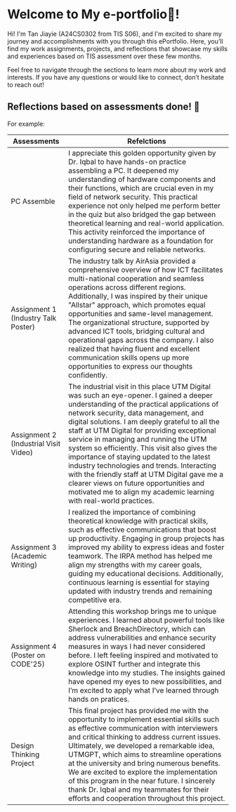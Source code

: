 # Welcome to My e-portfolio🤩!

Hi! I'm Tan Jiayie (A24CS0302 from TIS S06), and I'm excited to share my journey and accomplishments with you through this ePortfolio. Here, you’ll find my work assignments, projects, and reflections that showcase my skills and experiences based on TIS assessment over these few months. 

Feel free to navigate through the sections to learn more about my work and interests. If you have any questions or would like to connect, don’t hesitate to reach out!

## Reflections based on assessments done! 🥳

For example:

|      Assessments          |                                 Refelctions                                                           |        
|---------------------------|-------------------------------------------------------------------------------------------------------|
|PC Assemble               |I appreciate this golden opportunity given by Dr. Iqbal to have hands-on practice assembling a PC. It deepened my understanding of hardware components and their functions, which are crucial even in my field of network security. This practical experience not only helped me perform better in the quiz but also bridged the gap between theoretical learning and real-world application. This activity reinforced the importance of understanding hardware as a foundation for configuring secure and reliable networks. |
|Assignment 1 (Industry Talk Poster)             |The industry talk by AirAsia provided a comprehensive overview of how ICT facilitates multi-national cooperation and seamless operations across different regions. Additionally, I was inspired by their unique "Allstar" approach, which promotes equal opportunities and same-level management. The organizational structure, supported by advanced ICT tools, bridging cultural and operational gaps across the company. I also realized that having fluent and excellent communication skills opens up more opportunities to express our thoughts confidently. |
|Assignment 2 (Industrial Visit Video)               |The industrial visit in this place UTM Digital was such an eye-opener. I gained a deeper understanding of the practical applications of network security, data management, and digital solutions. I am deeply grateful to all the staff at UTM Digital for providing exceptional service in managing and running the UTM system so efficiently. This visit also gives the importance of staying updated to the latest industry technologies and trends. Interacting with the friendly staff at UTM Digital gave me a clearer views on future opportunities and motivated me to align my academic learning with real-world practices.|
|Assignment 3 (Academic Writing)             |I realized the importance of combining theoretical knowledge with practical skills, such as effective communications that boost up productivity. Engaging in group projects has improved my ability to express ideas and foster teamwork. The IRPA method has helped me align my strengths with my career goals, guiding my educational decisions. Additionally, continuous learning is essential for staying updated with industry trends and remaining competitive era.|
|Assignment 4 (Poster on CODE'25)             |Attending this workshop brings me to unique experiences. I learned about powerful tools like Sherlock and BreachDirectory, which can address vulnerabilities and enhance security measures in ways I had never considered before. I left feeling inspired and motivated to explore OSINT further and integrate this knowledge into my studies. The insights gained have opened my eyes to new possibilities, and I’m excited to apply what I’ve learned through hands on pratices.|
|Design Thinking Project            |This final project has provided me with the opportunity to implement essential skills such as effective communication with interviewers and critical thinking to address current issues. Ultimately, we developed a remarkable idea, UTMGPT, which aims to streamline operations at the university and bring numerous benefits. We are excited to explore the implementation of this program in the near future. I sincerely thank Dr. Iqbal and my teammates for their efforts and cooperation throughout this project.|
